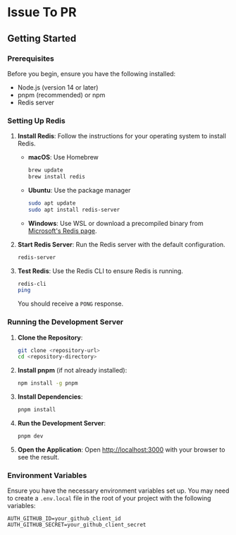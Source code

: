 # Issue To PR

## Getting Started

### Prerequisites

Before you begin, ensure you have the following installed:

- Node.js (version 14 or later)
- pnpm (recommended) or npm
- Redis server

### Setting Up Redis

1. **Install Redis**: Follow the instructions for your operating system to install Redis.

   - **macOS**: Use Homebrew

     ```bash
     brew update
     brew install redis
     ```

   - **Ubuntu**: Use the package manager

     ```bash
     sudo apt update
     sudo apt install redis-server

     ```

   - **Windows**: Use WSL or download a precompiled binary from [Microsoft's Redis page](https://github.com/microsoftarchive/redis/releases).

2. **Start Redis Server**: Run the Redis server with the default configuration.

   ```bash
   redis-server
   ```

3. **Test Redis**: Use the Redis CLI to ensure Redis is running.
   ```bash
   redis-cli
   ping
   ```
   You should receive a `PONG` response.

### Running the Development Server

1. **Clone the Repository**:

   ```bash
   git clone <repository-url>
   cd <repository-directory>
   ```

2. **Install pnpm** (if not already installed):

   ```bash
   npm install -g pnpm
   ```

3. **Install Dependencies**:

   ```bash
   pnpm install
   ```

4. **Run the Development Server**:

   ```bash
   pnpm dev
   ```

5. **Open the Application**: Open [http://localhost:3000](http://localhost:3000) with your browser to see the result.

### Environment Variables

Ensure you have the necessary environment variables set up. You may need to create a `.env.local` file in the root of your project with the following variables:

```
AUTH_GITHUB_ID=your_github_client_id
AUTH_GITHUB_SECRET=your_github_client_secret
```
